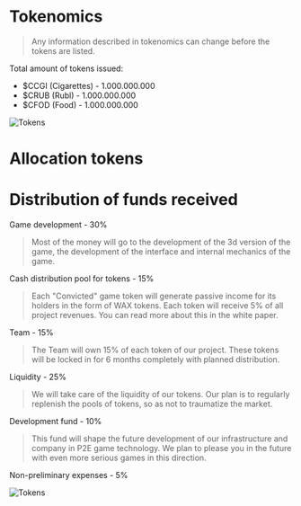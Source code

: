# Tokenomics
> Any information described in tokenomics can change before the tokens are listed. 

Total amount of tokens issued:
- $CCGI (Cigarettes) - 1.000.000.000 
- $CRUB (Rubl) - 1.000.000.000 
- $CFOD (Food) - 1.000.000.000

![Tokens](https://github.com/verscorp/convicted-site-files/blob/main/images/tokens.svg) 

# Allocation tokens



# Distribution of funds received
Game development - 30%
> Most of the money will go to the development of the 3d version of the game, the development of the interface and internal mechanics of the game.

Cash distribution pool for tokens - 15%
> Each "Convicted" game token will generate passive income for its holders in the form of WAX tokens. Each token will receive 5% of all project revenues. You can read more about this in the white paper.

Team - 15%
> The Team will own 15% of each token of our project. These tokens will be locked in for 6 months completely with planned distribution.

Liquidity - 25%
> We will take care of the liquidity of our tokens. Our plan is to regularly replenish the pools of tokens, so as not to traumatize the market.

Development fund - 10%
> This fund will shape the future development of our infrastructure and company in P2E game technology. We plan to please you in the future with even more serious games in this direction.

Non-preliminary expenses - 5%

![Tokens](https://github.com/verscorp/convicted-site-files/blob/main/images/funds.png) 
